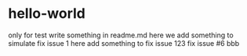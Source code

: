 # hello-world
only for test
write something in readme.md
here we add something to simulate fix issue 1
here add something to fix issue 123
fix issue #6
bbb
